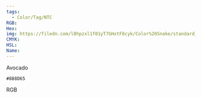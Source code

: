 ```yaml
---
tags:
  - Color/Tag/NTC
RGB:
Hex:
img: https://filedn.com/l0hpzxl1f01yT7GHxtF8cyk/Color%20Snake/standard_csv_to_svg/%23/888D65.svg
CMYK:
HSL:
Name:
---
```

Avocado
```palette
#888D65
```
RGB
